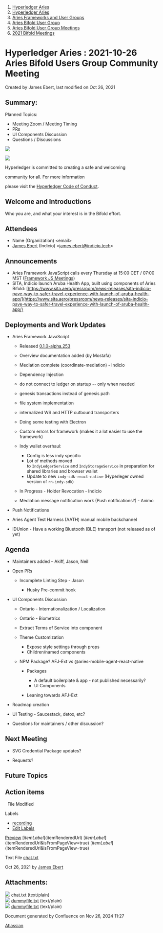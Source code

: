 1. [Hyperledger Aries](index.html)
2. [Hyperledger Aries](Hyperledger-Aries_18481154.html)
3. [Aries Frameworks and User Groups](Aries-Frameworks-and-User-Groups_18481290.html)
4. [Aries Bifold User Group](Aries-Bifold-User-Group_18490719.html)
5. [Aries Bifold User Group Meetings](Aries-Bifold-User-Group-Meetings_18490725.html)
6. [2021 Bifold Meetings](2021-Bifold-Meetings_18514782.html)

# Hyperledger Aries : 2021-10-26 Aries Bifold Users Group Community Meeting

Created by James Ebert, last modified on Oct 26, 2021

## Summary:

Planned Topics:

- Meeting Zoom / Meeting Timing
- PRs
- UI Components Discussion
- Questions / Discussions

![](https://wiki.hyperledger.org/download/attachments/29034696/Antitrustnotice.png?version=1&modificationDate=1581695654000&api=v2)

![](https://wiki.hyperledger.org/download/attachments/2392771/welcome.png?version=2&modificationDate=1572450107000&api=v2)

Hyperledger is committed to creating a safe and welcoming

community for all. For more information

please visit the [Hyperledger Code of Conduct](https://lf-hyperledger.atlassian.net/wiki/display/HYP/Hyperledger+Code+of+Conduct).

## Welcome and Introductions

Who you are, and what your interest is in the Bifold effort.

## Attendees

- Name (Organization) &lt;email&gt;
- [James Ebert](https://lf-hyperledger.atlassian.net/wiki/people/557058:1b65ef69-a9c7-4f13-8ac7-eca3c34f5f97?ref=confluence) (Indicio) &lt;james.ebert@indicio.tech&gt;

## Announcements

- Aries Framework JavaScript calls every Thursday at 15:00 CET / 07:00 MST ([Framework JS Meetings](Framework-JS-Meetings_18482467.html))
- SITA, Indicio launch Aruba Health App, built using components of Aries Bifold: [https://www.sita.aero/pressroom/news-releases/sita-indicio-pave-way-to-safer-travel-experience-with-launch-of-aruba-health-app/](https://www.sita.aero/pressroom/news-releases/sita-indicio-pave-way-to-safer-travel-experience-with-launch-of-aruba-health-app/)

## Deployments and Work Updates

- Aries Framework JavaScript
  
  - Released [0.1.0-alpha.253](https://www.npmjs.com/package/@aries-framework/core)
  - Overview documentation added (by Mostafa)
  - Mediation complete (coordinate-mediation) - Indicio
  - Dependency Injection
  - do not connect to ledger on startup -- only when needed
  - genesis transactions instead of genesis path
  - file system implementation
  - internalized WS and HTTP outbound transporters
  - Doing some testing with Electron
  - Custom errors for framework (makes it a lot easier to use the framework)
  - Indy wallet overhaul:
    
    - Config is less indy specific
    - Lot of methods moved to `IndyLedgerService` and `IndyStorageService` in preparation for shared libraries and browser wallet
    - Update to new `indy-sdk-react-native` (Hyperleger owned version of `rn-indy-sdk`)
  - In Progress - Holder Revocation - Indicio
  - Mediation message notification work (Push notifications?) - Animo
- Push Notifications
- Aries Agent Test Harness (AATH) manual mobile backchannel
- IDUnion - Have a working Bluetooth (BLE) transport (not released as of yet)

## Agenda

- Maintainers added – Akiff, Jason, Neil
- Open PRs
  
  - Incomplete Linting Step - Jason
    
    - Husky Pre-commit hook
- UI Components Discussion
  
  - Ontario - Internationalization / Localization
  - Ontario - Biometrics
  - Extract Terms of Service into component
  - Theme Customization
    
    - Expose style settings through props
    - Children/named components
  - NPM Package? AFJ-Ext vs @aries-mobile-agent-react-native
    
    - Packages
      
      - A default boilerplate &amp; app - not published necessarily?
      - UI Components
    - Leaning towards AFJ-Ext
- Roadmap creation
- UI Testing - Saucestack, detox, etc?
- Questions for maintainers / other discussion?

## Next Meeting

- SVG Credential Package updates?

<!--THE END-->

- Requests?

## Future Topics

## Action items

  File Modified

Labels

- [recording](/wiki/label/ARIES/recording)
- [Edit Labels](# "Edit Labels")

[Preview]() [$itemLabel]($itemRenderedUrl) [$itemLabel]($itemRenderedUrl&isFromPageView=true) [$itemLabel]($itemRenderedUrl&isFromPageView=true)

Text File [chat.txt](attachments/18494410/18515645.txt "Download")

Oct 26, 2021 by [James Ebert](/wiki/people/557058:1b65ef69-a9c7-4f13-8ac7-eca3c34f5f97)

## Attachments:

![](images/icons/bullet_blue.gif) [chat.txt](attachments/18494410/18515645.txt) (text/plain)  
![](images/icons/bullet_blue.gif) [dummyfile.txt](attachments/18494410/18515646.txt) (text/plain)  
![](images/icons/bullet_blue.gif) [dummyfile.txt](attachments/18494410/18515644.txt) (text/plain)

Document generated by Confluence on Nov 26, 2024 11:27

[Atlassian](http://www.atlassian.com/)
